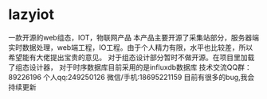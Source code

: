 # lazyiot
一款开源的web组态，IOT，物联网产品
 本产品主要开源了采集站部分，服务器端实时数据处理，web端工程，IO工程。由于个人精力有限，水平也比较差，所以希望能有大佬提出宝贵的意见。
 对于组态设计部分暂时不做开源。在项目里加载了组态设计器，
 对于时序数据库目前采用的是influxdb数据库
 技术交流QQ群：89226196  个人qq:249250126  微信/手机:18695221159
 目前有很多的bug,我会持续更新
